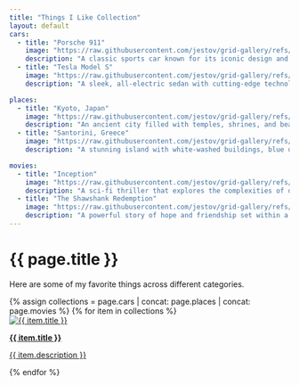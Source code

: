 ```yaml
---
title: "Things I Like Collection"
layout: default
cars:
  - title: "Porsche 911"
    image: "https://raw.githubusercontent.com/jestov/grid-gallery/refs/heads/master/img/1.jpg"
    description: "A classic sports car known for its iconic design and high performance."
  - title: "Tesla Model S"
    image: "https://raw.githubusercontent.com/jestov/grid-gallery/refs/heads/master/img/2.jpg"
    description: "A sleek, all-electric sedan with cutting-edge technology and impressive range."

places:
  - title: "Kyoto, Japan"
    image: "https://raw.githubusercontent.com/jestov/grid-gallery/refs/heads/master/img/3.jpg"
    description: "An ancient city filled with temples, shrines, and beautiful cherry blossoms."
  - title: "Santorini, Greece"
    image: "https://raw.githubusercontent.com/jestov/grid-gallery/refs/heads/master/img/4.jpg"
    description: "A stunning island with white-washed buildings, blue domes, and breathtaking views."

movies:
  - title: "Inception"
    image: "https://raw.githubusercontent.com/jestov/grid-gallery/refs/heads/master/img/5.jpg"
    description: "A sci-fi thriller that explores the complexities of dreams within dreams."
  - title: "The Shawshank Redemption"
    image: "https://raw.githubusercontent.com/jestov/grid-gallery/refs/heads/master/img/6.jpg"
    description: "A powerful story of hope and friendship set within a prison."
---
```


# {{ page.title }}

Here are some of my favorite things across different categories.

<div class="grid-container">
{% assign collections = page.cars | concat: page.places | concat: page.movies %}
{% for item in collections %}
  <div class="grid-item">
    <a href="{{ item.image }}" target="_blank" class="popup">
      <img src="{{ item.image }}" alt="{{ item.title }}">
      <div class="overlay">
        <p><b>{{ item.title }}</b></p>
        <p>{{ item.description }}</p>
      </div>
    </a>
  </div>
{% endfor %}
</div>